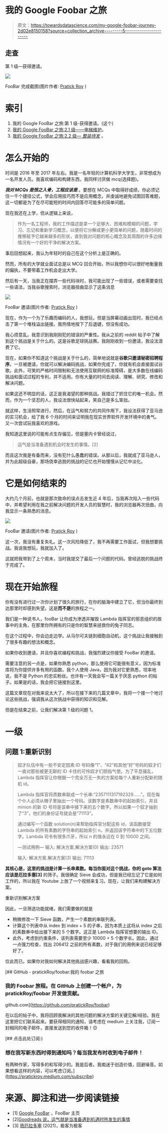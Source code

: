 # 我的 Google Foobar 之旅

> 原文：<https://towardsdatascience.com/my-google-foobar-journey-2d02e8150158?source=collection_archive---------5----------------------->

## 走查

第 1 级—获得邀请。

![](img/12fd133ed9ab535015ba8594029ddb38.png)

FooBar 完成截图(图片作者: [Pratick Roy](https://medium.com/u/d0e73ebdbb0c?source=post_page-----2d02e8150158--------------------------------) )

# 索引

1.  我的 Google FooBar 之旅:第 1 级-获得邀请。(这个)
2.  [我的 Google FooBar 之旅:2.1 级——电梯维护](/my-google-foobar-journey-a6488df029cf)。
3.  [我的 Google FooBar 之旅:2.2 级— *整装待发*](https://pratickroy.medium.com/6e46034b835f) *。*

# 怎么开始的

时间是 2016 年至 2017 年左右。我是一名年轻的计算机科学大学生，非常想成为一名开发人员。我喜欢编码和构建东西，我同样讨厌做 mcq(选择题)。

***我对 MCQs 是恨之入骨，工程应该是*** 。要想在 MCQs 中取得好成绩，你必须记住一千个捷径公式，学会应用技巧而不是应用概念，并虔诚地避免试图回答难题，这一切都是为了在尽可能短的时间内回答尽可能多的简单问题。

现在我还在上学，但从逻辑上来说，

> 作为一名工程师，我的工作描述是拿一个足够大、困难和模糊的问题，学习、忘记和重新学习概念，以便将它分解成更小更简单的问题，随着时间的推移赋予它越来越多的形状，直到我对问题的核心概念及其周围的许多边缘情况有一个好的干净的解决方案。

事后回想起来，我认为年轻时的自己在这个分析上是正确的。

然而，所有的大学就业面试总是以 MCQ 回合开始，所以我想你可以很好地衡量我的偏执，不要带着工作机会走出大学。

然后有一天，当我正在摆弄一些代码块时，我可能出现了一些错误，或者需要查找一些语法，当我谷歌搜索时，浏览器扭曲显示了这条消息

![](img/13ecd5a1188dab016bcd01774aef208a.png)

FooBar 邀请(图片作者: [Pratick Roy](https://medium.com/u/d0e73ebdbb0c?source=post_page-----2d02e8150158--------------------------------) )

现在，作为一个为了乐趣而编码的人，我想玩，但是当屏幕动画出现时，我已经点击了第一个堆栈溢出链接。我热情地按下了后退键，但没有成功。

我心烦意乱。我意识到我刚刚犯的错误的严重性。我从之前的 reddit 帖子中了解到这个挑战是关于什么的。这是谷歌足球挑战赛。我刚刚收到一份邀请，我设法浪费了它。

现在，如果你不知道这个挑战是关于什么的，简单地说就是**谷歌只邀请秘密招聘程序**。一旦被邀请，你就可以解决编码挑战，如果你完成了，你就有机会直接面试谷歌。此外，可笑的严格时间限制和无法使用互联网的标准障碍，是大多数在线编码挑战和面试过程的专利，并不适用。你有大量的时间去阅读、理解、研究、修改和解决问题。

如果这还不明显的话，这正是我渴望的那种挑战。我错过了抓住它的唯一机会。然而，作为一个坚忍的人，我设法很快站起来，笑自己是多么笨拙。

就这样，生活照常进行，然后，在运气和努力的共同作用下，我设法获得了亚马逊的实习机会，给了我 6 个月的时间来证明我在现实世界软件开发环境中的勇气。又一次尝试玩我喜欢的游戏。

我知道这里说的可能有点生存偏见，但是塞内卡曾经说过，

> 运气是当准备遇到机会时发生的事情。[2]

而且这次我是有备而来，没有犯什么愚蠢的错误。从那以后，我就成了亚马逊人，并为此超级自豪，那场侥幸逃脱的挑战的记忆也开始慢慢从记忆中淡化。

# 它是如何结束的

大约几个月前，也就是那次致命的误点击发生近 4 年后，当我再次陷入一些代码中，并希望利用在我之前解决问题的开发人员的智慧时，我的浏览器再次扭曲，向我显示一条熟悉的消息。

![](img/13ecd5a1188dab016bcd01774aef208a.png)

FooBar 邀请(图片作者: [Pratick Roy](https://medium.com/u/d0e73ebdbb0c?source=post_page-----2d02e8150158--------------------------------) )

这一次，我没有重复失礼。这一次风险降低了，我不再需要工作面试，但我想要挑战。我说我想玩，我就加入了。

这就把我带到了上个周末，当时我提交了最后一个问题的代码。曾经逃脱的挑战终于完成了。

# 现在开始旅程

你有没有进行过一次你计划了很久的旅行，在你的脑海中建立了它，但当你最终到达那里时却感到失望。这是**而不是**的旅程之一。

我们是一种说书人，fooBar 让你成为渗透并摧毁 Lambda 指挥官的邪恶组织的故事中的主角，在那里你所拥有的只是你的智慧来拯救你的兔子同志。

在这个过程中，你会边走边学。从马尔可夫链到细胞自动机，这个挑战让我接触到了很多有趣的想法和概念。

如果你收到邀请，并且你喜欢编程和挑战，我强烈建议你接受 FooBar 的邀请。

需要注意的另一点是，如果你熟悉 python，那么使用它可能很有意义，因为标准库将为你提供许多有用的函数。我个人使用 Java，因为我对它更熟悉，坦率地说，我不是 Python 的忠实粉丝。也许有一天我会写一篇关于厌恶 python 的帖子。如果是的话，我会把它链接到这里。

这篇文章现在对我来说太大了，所以在接下来的几篇文章中，我将一个接一个地讨论这些挑战，强调我从这次挑战中获得的知识和见解。

但是在结束之前，让我们解决第 1 级的问题 1。

# 一级

## 问题 1:重新识别

> 奴才队伍中有一些不安定因素:ID 号码像“1”、“42”和其他“好”号码的奴才们一直对那些被更无聊的 ID 卡住的可怜奴才们颐指气使。为了平息骚乱，Lambda 指挥官让你根据一个完全万无一失的方案给每个人重新分配新的随机 id。
> 
> Lambda 指挥官将质数串联成一个长串:“2357111317192329……”。现在每个仆人必须从帽子里抽出一个号码。该数字是素数串中的起始索引，并且 minion 的新 ID 号将是该串中接下来的五个数字。所以如果一个奴才抽到了“3”，他们的身份证号就会是“71113”。
> 
> 通过编写一个函数 solution(n)来帮助指挥官分配这些 id，该函数接受 Lambda 的所有素数的字符串的起始索引 n，并返回该字符串中的下五位数字。Lambda 司令有很多爪牙，所以 n 的值永远在 0 到 10000 之间。
> 
> —测试用例—
> 输入:
> 解决方案.解决方案(0)
> 输出:
> 23571
> 
> 输入:
> 解决方案.解决方案(3)
> 输出:
> 71113

**其核心是，这里的挑战是计算一长串素数。每当你面对这个挑战，你的 goto 算法应该是厄拉多塞[3]** 的筛子。我很确定 Sieve 会成功，但是我已经忘记了它是如何工作的，所以我在 Youtube 上放了一个视频来复习。现在，让我们来构建解决方案。

重新识别解决方案

因此，一旦筛选功能就绪，我们需要做的就是

*   稍微修改一下 Sieve 函数，产生一个素数的串联列表。
*   计算这个列表中从 index 到 index + 5 的子串，因为本质上这将从 index 之后的素数串中给出接下来的 5 个数字。这正是 Lambda 指挥官想要的输出 ID。
*   此外，考虑到约束条件，该列表需要至少 10000 + 5 个数字长。因此，通过一点强力检查，找出 206412 之前的所有素数，对于我们的用例来说已经足够好了。

仅此而已。如果你对我如何解决其他挑战感兴趣，看看我的回购。

[](https://github.com/pratickRoy/foobar) [## GitHub - pratickRoy/foobar:我的 foobar 之旅

### 我的 Foobar 旅程。在 GitHub 上创建一个帐户，为 pratickRoy/foobar 开发做贡献。

github.com](https://github.com/pratickRoy/foobar) 

在以后的帖子中，我将回顾我解决的其他问题的解决方案的关键见解/经验。我在这里把它们联系起来。要获得相同的通知，请考虑在 medium 上关注我，订阅一封相同的电子邮件，直接发送到您的收件箱！😊

 [## 点击此处订阅:)

### 想在我写新东西时得到通知吗？每当我发布时收到电子邮件！

有两种作家，写得多的和写得少的。我是后者。我痴迷于创造价值，回避噪音。如果想看这样的内容，可以考虑订阅。](https://pratickroy.medium.com/subscribe) 

# 来源、脚注和进一步阅读链接

*   [1] [Google FooBar](https://foobar.withgoogle.com/) ，FooBar 主页
*   [2][Goodreads 说，运气就是当准备遇到机遇时所发生的事情](https://www.goodreads.com/quotes/17490-luck-is-what-happens-when-preparation-meets-opportunity)
*   [3] [筛厄拉多塞](https://www.geeksforgeeks.org/sieve-of-eratosthenes/) (2021)，极客为极客